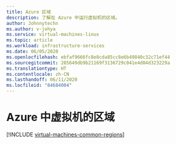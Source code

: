 ```yaml
---
title: Azure 区域
description: 了解在 Azure 中运行虚拟机的区域。
author: Johnnytechn
ms.author: v-johya
ms.service: virtual-machines-linux
ms.topic: article
ms.workload: infrastructure-services
ms.date: 06/05/2020
ms.openlocfilehash: ebfaf9666fc8e8cda85cc8e6b49840c32c71ef44
ms.sourcegitcommit: 285649db9b21169f3136729c041e4d04d323229a
ms.translationtype: HT
ms.contentlocale: zh-CN
ms.lasthandoff: 06/11/2020
ms.locfileid: "84684004"
---
```

# <a name="regions-for-virtual-machines-in-azure"></a>Azure 中虚拟机的区域
[!INCLUDE [virtual-machines-common-regions](../../../includes/virtual-machines-common-regions.md)]

<!-- Update_Description: update meta properties, wording update, update link -->